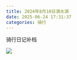 ```yaml
---
title: 2024年8月10日滴水湖
date: 2025-06-24 17:31:37
categories: 骑行
---
```

骑行日记补档
<!-- more -->

![](/images/20240810滴水湖.jpg)

